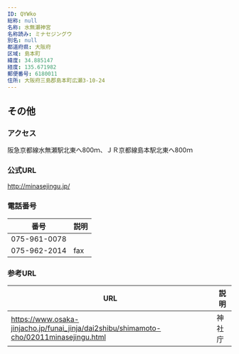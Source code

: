 ```yaml
---
ID: QYWko
総称: null
名称: 水無瀬神宮
名称読み: ミナセジングウ
別名: null
都道府県: 大阪府
区域: 島本町
緯度: 34.885147
経度: 135.671982
郵便番号: 6180011
住所: 大阪府三島郡島本町広瀬3-10-24
---
```


## その他

### アクセス

阪急京都線水無瀬駅北東へ800ｍ、ＪＲ京都線島本駅北東へ800ｍ

### 公式URL

http://minasejingu.jp/

### 電話番号

| 番号         | 説明 |
| ------------ | ---- |
| 075-961-0078 |      |
| 075-962-2014 | fax  |

### 参考URL

| URL                                                                                     | 説明   |
| --------------------------------------------------------------------------------------- | ------ |
| https://www.osaka-jinjacho.jp/funai_jinja/dai2shibu/shimamoto-cho/02011minasejingu.html | 神社庁 |
